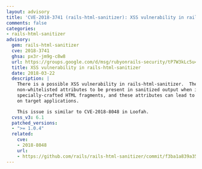 ```yaml
---
layout: advisory
title: 'CVE-2018-3741 (rails-html-sanitizer): XSS vulnerability in rails-html-sanitizer'
comments: false
categories:
- rails-html-sanitizer
advisory:
  gem: rails-html-sanitizer
  cve: 2018-3741
  ghsa: px3r-jm9g-c8w8
  url: https://groups.google.com/d/msg/rubyonrails-security/tP7W3kLc5u4/uDy2Br7xBgAJ
  title: XSS vulnerability in rails-html-sanitizer
  date: 2018-03-22
  description: |
    There is a possible XSS vulnerability in rails-html-sanitizer.  The gem allows
    non-whitelisted attributes to be present in sanitized output when input with
    specially-crafted HTML fragments, and these attributes can lead to an XSS attack
    on target applications.

    This issue is similar to CVE-2018-8048 in Loofah.
  cvss_v3: 6.1
  patched_versions:
  - ">= 1.0.4"
  related:
    cve:
    - 2018-8048
    url:
    - https://github.com/rails/rails-html-sanitizer/commit/f3ba1a839a35f2ba7f941c15e239a1cb379d56ae
---
```

